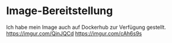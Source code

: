 # Image-Bereitstellung
Ich habe mein Image auch auf Dockerhub zur Verfügung gestellt.
https://imgur.com/QinJQCd
https://imgur.com/cAh6s9s
<!--stackedit_data:
eyJoaXN0b3J5IjpbMTIxMzQ0NTUyMF19
-->